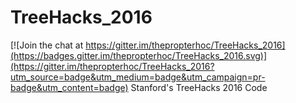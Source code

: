 # TreeHacks_2016

[![Join the chat at https://gitter.im/thepropterhoc/TreeHacks_2016](https://badges.gitter.im/thepropterhoc/TreeHacks_2016.svg)](https://gitter.im/thepropterhoc/TreeHacks_2016?utm_source=badge&utm_medium=badge&utm_campaign=pr-badge&utm_content=badge)
Stanford's TreeHacks 2016 Code
